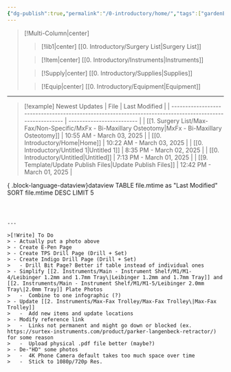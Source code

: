 ```yaml
---
{"dg-publish":true,"permalink":"/0-introductory/home/","tags":["gardenEntry"]}
---
```




>[!Multi-Column|center]
>>[!lib1|center] [[0.  Introductory/Surgery List\|Surgery List]]
>
>>[!Item|center] [[0.  Introductory/Instruments\|Instruments]]
>
>>[!Supply|center] [[0.  Introductory/Supplies\|Supplies]]
>
>>[!Equip|center] [[0.  Introductory/Equipment\|Equipment]]


---

>[!example] Newest Updates
> | File                                                                                                     | Last Modified             |
> | -------------------------------------------------------------------------------------------------------- | ------------------------- |
> | [[1. Surgery List/Max-Fax/Non-Specific/MxFx - Bi-Maxillary Osteotomy\|MxFx - Bi-Maxillary Osteotomy]] | 10:55 AM - March 03, 2025 |
> | [[0.  Introductory/Home\|Home]]                                                                       | 10:22 AM - March 03, 2025 |
> | [[0.  Introductory/Untitled 1\|Untitled 1]]                                                           | 8:35 PM - March 02, 2025  |
> | [[0.  Introductory/Untitled\|Untitled]]                                                               | 7:13 PM - March 01, 2025  |
> | [[9. Template/Update Publish Files\|Update Publish Files]]                                            | 12:42 PM - March 01, 2025 |
> 
{ .block-language-dataview}dataview
TABLE file.mtime as "Last Modified"
SORT file.mtime DESC
LIMIT 5
```



---

>[!Write] To Do
> - Actually put a photo above
> - Create E-Pen Page
> - Create TPS Drill Page (Drill + Set)
> - Create Indigo Drill Page (Drill + Set)
> 	- Drill Bit Page? Better if table instead of individual ones
> - Simplify [[2. Instruments/Main - Instrument Shelf/M1/M1-4/Leibinger 1.2mm and 1.7mm Tray\|Leibinger 1.2mm and 1.7mm Tray]] and [[2. Instruments/Main - Instrument Shelf/M1/M1-5/Leibinger 2.0mm Tray\|2.0mm Tray]] Plate Photos
> 	-  Combine to one infographic (?)
> - Update [[2. Instruments/Max-Fax Trolley/Max-Fax Trolley\|Max-Fax Trolley]]
> 	-  Add new items and update locations
> - Modify reference link
> 	-  Links not permanent and might go down or blocked (ex. https://surtex-instruments.com/product/parker-langenbeck-retractor/) for some reason
> 	-  Upload physical .pdf file better (maybe?)
> - De-"HD" some photos
> 	-  4K Phone Camera default takes too much space over time
> 	-  Stick to 1080p/720p Res.











